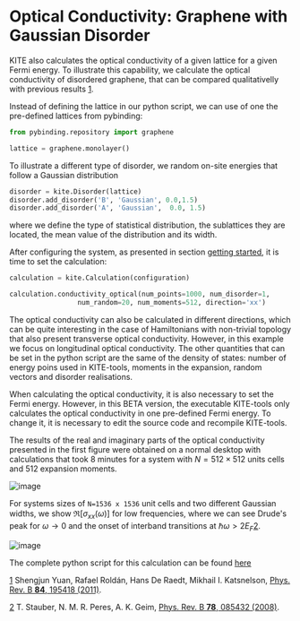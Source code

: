 # Optical Conductivity: Graphene with Gaussian Disorder

KITE also calculates the optical conductivity of a given lattice for a given Fermi energy. To illustrate this capability, we calculate the optical conductivity of disordered graphene, that can be compared qualitativelly with previous results [1][1].

Instead of defining the lattice in our python script, we can use of one the pre-defined lattices from pybinding:

``` python
from pybinding.repository import graphene

lattice = graphene.monolayer()
```
To illustrate a different type of disorder, we random on-site energies that follow a Gaussian distribution
``` python
disorder = kite.Disorder(lattice)
disorder.add_disorder('B', 'Gaussian', 0.0,1.5)
disorder.add_disorder('A', 'Gaussian',  0.0, 1.5)
```
where we define the type of statistical distribution, the sublattices they are located, the mean value of the distribution and its width.

After configuring the system, as presented in section [getting started](), it is time to set the calculation:
``` python
calculation = kite.Calculation(configuration)

calculation.conductivity_optical(num_points=1000, num_disorder=1,
                 num_random=20, num_moments=512, direction='xx')
```
The optical conductivity can also be calculated in different directions, which can be quite interesting in the case of Hamiltonians with non-trivial topology that also present transverse optical conductivity. However, in this example we focus on longitudinal optical conductivity. The other quantities that can be set in the python script are the same of the density of states: number of energy poins used in KITE-tools, moments in the expansion, random vectors and disorder realisations.

When calculating the optical conductivity, it is also necessary to set the Fermi energy. However, in this BETA version, the executable KITE-tools only calculates the optical conductivity in one pre-defined Fermi energy. To change it, it is necessary to edit the source code and recompile KITE-tools.

The results of the real and imaginary parts of the optical conductivity presented in the first figure were obtained on a normal desktop with calculations that took 8 minutes for a system with $N=512\times 512$ units cells and 512 expansion moments.

![image][1]

For systems sizes of `N=1536 x 1536` unit cells and two different Gaussian widths, we show $\Re [\sigma_{xx}(\omega)]$ for low frequencies, where we can see Drude's peak for $\omega\rightarrow 0$ and the onset of interband transitions at $\hbar \omega>2 E_F$[2][2].

![image][2]

The complete python script for this calculation can be found [here][3]

[1][1] Shengjun Yuan, Rafael Roldán, Hans De Raedt, Mikhail I. Katsnelson, [Phys. Rev. B **84**, 195418 (2011)][4].

[2][2] T. Stauber, N. M. R. Peres, A. K. Geim, [Phys. Rev. B **78**, 085432 (2008)][5].

[1]: https://user-images.githubusercontent.com/39924384/41203986-b0cd02f2-6cd6-11e8-9af2-a5ebf5ba2d66.png
[2]: https://user-images.githubusercontent.com/39924384/41206263-be82546e-6cd7-11e8-903c-4baf2d67c365.png
[3]: https://gist.github.com/quantum-kite/bab11b55ad6672f59f15a85aac800a3a
[4]: https://link.aps.org/doi/10.1103/PhysRevB.84.195418
[5]: https://journals.aps.org/prb/abstract/10.1103/PhysRevB.78.085432
